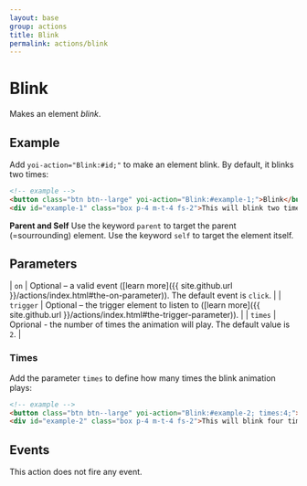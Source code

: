 ```yaml
---
layout: base
group: actions
title: Blink
permalink: actions/blink
---
```


# Blink

<p class="intro">Makes an element <i>blink</i>.</p>

## Example

Add `yoi-action="Blink:#id;"` to make an element blink. By default, it blinks two times:

```html
<!-- example -->
<button class="btn btn--large" yoi-action="Blink:#example-1;">Blink</button>
<div id="example-1" class="box p-4 m-t-4 fs-2">This will blink two times.</div>
```

<p class="hint hint--primary"><b>Parent and Self</b> Use the keyword <code>parent</code> to target the parent (=sourrounding) element. Use the keyword <code>self</code> to target the element itself.</p>

## Parameters

| `on`      | Optional – a valid event ([learn more]({{ site.github.url }}/actions/index.html#the-on-parameter)). The default event is `click`. |
| `trigger` | Optional – the trigger element to listen to ([learn more]({{ site.github.url }}/actions/index.html#the-trigger-parameter)).       |
| `times`   | Oprional - the number of times the animation will play. The default value is `2`.                           |

### Times

Add the parameter `times` to define how many times the blink animation plays:

```html
<!-- example -->
<button class="btn btn--large" yoi-action="Blink:#example-2; times:4;">Blink Four Times</button>
<div id="example-2" class="box p-4 m-t-4 fs-2">This will blink four times.</div>
```

## Events

This action does not fire any event.
